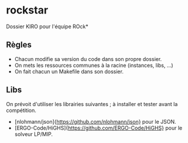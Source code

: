 # rockstar
Dossier KIRO pour l'équipe ROck*

## Règles
- Chacun modifie sa version du code dans son propre dossier.
- On mets les ressources communes à la racine (instances, libs, ...)
- On fait chacun un Makefile dans son dossier.

## Libs
On prévoit d'utiliser les librairies suivantes ; à installer et tester avant la compétition.
- [nlohmann/json]{https://github.com/nlohmann/json} pour le JSON.
- [ERGO-Code/HiGHS]{https://github.com/ERGO-Code/HiGHS} pour le solveur LP/MIP.

